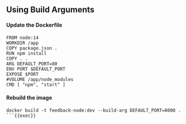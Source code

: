 ## Using Build Arguments

#### Update the Dockerfile
```
FROM node:14
WORKDIR /app
COPY package.json .
RUN npm install
COPY . .
ARG DEFAULT_PORT=80
ENV PORT $DEFAULT_PORT
EXPOSE $PORT
#VOLUME /app/node_modules
CMD [ "npm", "start" ]
```


#### Rebuild the image
```plain
docker build -t feedback-node:dev --build-arg DEFAULT_PORT=8000 .
```{{exec}}
